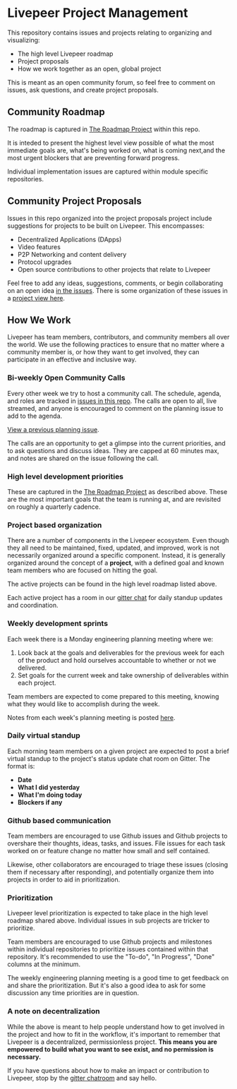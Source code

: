 # Livepeer Project Management

This repository contains issues and projects relating to organizing
and visualizing:

* The high level Livepeer roadmap
* Project proposals
* How we work together as an open, global project

This is meant as an open community forum, so feel free to comment on
issues, ask questions, and create project proposals.

## Community Roadmap

The roadmap is captured in
[The Roadmap Project](https://github.com/livepeer/project-management/projects/2)
within this repo.

It is inteded to present the highest level view possible of what the
most immediate goals are, what's being worked on, what is coming
next,and the most urgent blockers that are preventing
forward progress.

Individual implementation issues are captured within module specific repositories.

## Community Project Proposals

Issues in this repo organized into the project proposals project include suggestions for projects to be built on Livepeer. This encompasses:

* Decentralized Applications (DApps)
* Video features
* P2P Networking and content delivery
* Protocol upgrades
* Open source contributions to other projects that relate to Livepeer

Feel free to add any ideas, suggestions, comments, or begin collaborating on an open idea [in the issues](https://github.com/livepeer/project-management/issues). There is some organization of these issues in a [project view here](https://github.com/livepeer/project-management/projects/1).

## How We Work

Livepeer has team members, contributors, and community members all
over the world. We use the following practices to ensure that no
matter where a community member is, or how they want to get involved,
they can participate in an effective and inclusive way.

### Bi-weekly Open Community Calls

Every other week we try to host a community call. The schedule,
agenda, and roles are tracked in
[issues in this repo](https://github.com/livepeer/project-management/issues). The
calls are open to all, live streamed, and anyone is encouraged to
comment on the planning issue to add to the
agenda.

[View a previous planning issue](https://github.com/livepeer/project-management/issues/30). 

The calls are an opportunity to get a glimpse into the current
priorities, and to ask questions and discuss ideas. They are capped at
60 minutes max, and notes are shared on the issue following the call.

### High level development priorities

These are captured in the
[The Roadmap Project](https://github.com/livepeer/project-management/projects/2)
as described above. These are the most important goals that the team
is running at, and are revisited on roughly a quarterly cadence.

### Project based organization

There are a number of components in the Livepeer ecosystem. Even
though they all need to be maintained, fixed, updated, and improved,
work is not necessarily organized around a specific
component. Instead, it is generally organized around the concept of a
**project**, with a defined goal and known team members who are
focused on hitting the goal.

The active projects can be found in the high level roadmap listed
above.

Each active project has a room in our
[gitter chat](https://gitter.im/livepeer) for daily standup updates
and coordination.

### Weekly development sprints

Each week there is a Monday engineering planning meeting where we:

1. Look back at the goals and deliverables for the previous week for
   each of the product and hold ourselves accountable to whether or
   not we delivered.
2. Set goals for the current week and take ownership of deliverables
within each project.

Team members are expected to come prepared to this meeting, knowing
what they would like to accomplish during the week.

Notes from each week's planning meeting is posted [here](https://github.com/livepeer/project-management/blob/master/weekly-eng-planning.md).

### Daily virtual standup

Each morning team members on a given project are expected to post a
brief virtual standup to the project's status update chat room on
Gitter. The format is:

* **Date**
* **What I did yesterday**
* **What I'm doing today**
* **Blockers if any**

### Github based communication

Team members are encouraged to use Github issues and Github projects
to overshare their thoughts, ideas, tasks, and issues. File issues for
each task worked on or feature change no matter how small and self
contained.

Likewise, other collaborators are encouraged to triage these issues
(closing them if necessary after responding), and potentially organize
them into projects in order to aid in prioritization.

### Prioritization

Livepeer level prioritization is expected to take place in the
high level roadmap shared above. Individual issues in sub projects are
tricker to prioritize.

Team members are encouraged to use Github projects and milestones within individual
repositories to prioritize issues contained within that
repository. It's recommended to use the "To-do", "In Progress", "Done"
columns at the minimum.

The weekly engineering planning meeting is a good time to get feedback
on and share the prioritization. But it's also a good idea to ask for
some discussion any time priorities are in question.

### A note on decentralization

While the above is meant to help people understand how to get involved
in the project and how to fit in the workflow, it's important to
remember that Livepeer is a decentralized, permissionless
project. **This means you are empowered to build what you want to see
exist, and no permission is necessary.**

If you have questions about how to make an impact or contribution to
Livepeer, stop by the
[gitter chatroom](https://gitter.im/livepeer/Lobby) and say hello.

